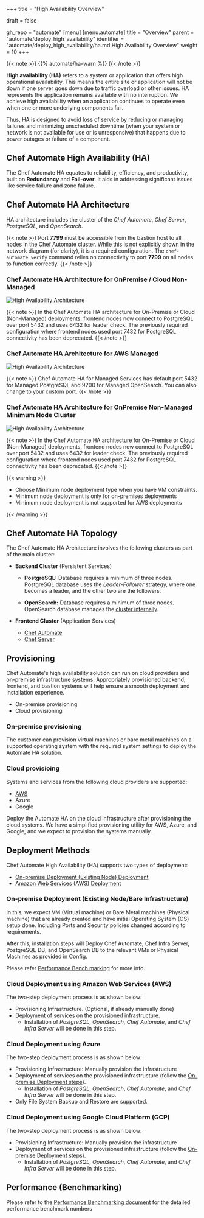 +++
title = "High Availability Overview"

draft = false

gh_repo = "automate"
[menu]
  [menu.automate]
    title = "Overview"
    parent = "automate/deploy_high_availability"
    identifier = "automate/deploy_high_availability/ha.md High Availability Overview"
    weight = 10
+++

{{< note >}}
{{% automate/ha-warn %}}
{{< /note >}}

**High availability (HA)** refers to a system or application that offers high operational availability. This means the entire site or application will not be down if one server goes down due to traffic overload or other issues. HA represents the application remains available with no interruption. We achieve high availability when an application continues to operate even when one or more underlying components fail.

Thus, HA is designed to avoid loss of service by reducing or managing failures and minimizing unscheduled downtime (when your system or network is not available for use or is unresponsive) that happens due to power outages or failure of a component.

## Chef Automate High Availability (HA)

The Chef Automate HA equates to reliability, efficiency, and productivity, built on **Redundancy** and **Fail-over**. It aids in addressing significant issues like service failure and zone failure.

## Chef Automate HA Architecture

HA architecture includes the cluster of the *Chef Automate*, *Chef Server*, *PostgreSQL*, and *OpenSearch*.

{{< note >}}
Port **7799** must be accessible from the bastion host to all nodes in the Chef Automate cluster.
While this is not explicitly shown in the network diagram (for clarity), it is a required configuration. The `chef-automate verify` command relies on connectivity to port **7799** on all nodes to function correctly.
{{< /note >}}

### Chef Automate HA Architecture for OnPremise / Cloud Non-Managed

![High Availability Architecture](/images/automate/ha_arch_onprem.png)

{{< note >}}
In the Chef Automate HA architecture for On-Premise or Cloud (Non-Managed) deployments, frontend nodes now connect to PostgreSQL over port 5432 and uses 6432 for leader check.
The previously required configuration where frontend nodes used port 7432 for PostgreSQL connectivity has been deprecated.
{{< /note >}}

### Chef Automate HA Architecture for AWS Managed

![High Availability Architecture](/images/automate/ha_arch_aws_managedservices.png)

{{< note >}}
Chef Automate HA for Managed Services has default port 5432 for Managed PostgreSQL and 9200 for Managed OpenSearch. You can also change to your custom port.
{{< /note >}}

### Chef Automate HA Architecture for OnPremise Non-Managed Minimum Node Cluster

![High Availability Architecture](/images/automate/ha_arch_minnode_cluster.png)

{{< note >}}
In the Chef Automate HA architecture for On-Premise or Cloud (Non-Managed) deployments, frontend nodes now connect to PostgreSQL over port 5432 and uses 6432 for leader check.
The previously required configuration where frontend nodes used port 7432 for PostgreSQL connectivity has been deprecated.
{{< /note >}}

{{< warning >}}

- Choose Minimum node deployment type when you have VM constraints.
- Minimum node deployment is only for on-premises deployments
- Minimum node deployment is not supported for AWS deployments

{{< /warning >}}

## Chef Automate HA Topology

The Chef Automate HA Architecture involves the following clusters as part of the main cluster:

- **Backend Cluster** (Persistent Services)
  - **PostgreSQL:** Database requires a minimum of three nodes. PostgreSQL database uses the *Leader-Follower* strategy, where one becomes a leader, and the other two are the followers.

  - **OpenSearch:** Database requires a minimum of three nodes. OpenSearch database manages the [cluster internally](https://opensearch.org/docs/latest/opensearch/cluster/).

- **Frontend Cluster** (Application Services)
  - [Chef Automate](https://docs.chef.io/automate/)
  - [Chef Server](https://docs.chef.io/server/)

## Provisioning

Chef Automate's high availability solution can run on cloud providers and on-premise infrastructure systems. Appropriately provisioned backend, frontend, and bastion systems will help ensure a smooth deployment and installation experience.

  - On-premise provisioning
  - Cloud provisioning

### On-premise provisioning

  The customer can provision virtual machines or bare metal machines on a supported operating system with the required system settings to deploy the Automate HA solution.

### Cloud provisioing
  Systems and services from the following cloud providers are supported:

  - [AWS](https://docs.chef.io/automate/ha_aws_deploy_steps/#steps-to-provision)
  - Azure
  - Google

Deploy the Automate HA on the cloud infrastructure after provisioning the cloud systems. We have a simplified provisioning utility for AWS, Azure, and Google, and we expect to provision the systems manually.

## Deployment Methods

Chef Automate High Availability (HA) supports two types of deployment:

- [On-premise Deployment (Existing Node) Deployment](/automate/ha_onprim_deployment_procedure/)
- [Amazon Web Services (AWS) Deployment](/automate/ha_aws_deploy_steps/)

### On-premise Deployment (Existing Node/Bare Infrastructure)

In this, we expect VM (Virtual machine) or Bare Metal machines (Physical machine) that are already created and have initial Operating System (OS) setup done. Including Ports and Security policies changed according to requirements.

After this, installation steps will Deploy Chef Automate, Chef Infra Server, PostgreSQL DB, and OpenSearch DB to the relevant VMs or Physical Machines as provided in Config.

Please refer [Performance Bench marking](https://docs.chef.io/automate/ha_performance_benchmarks/#performance-benchmarks) for more info.

### Cloud Deployment using Amazon Web Services (AWS)

The two-step deployment process is as shown below:

- Provisioning Infrastructure. (Optional, if already manually done)
- Deployment of services on the provisioned infrastructure.
  - Installation of *PostgreSQL*, *OpenSearch*, *Chef Automate*, and *Chef Infra Server* will be done in this step.

### Cloud Deployment using Azure

The two-step deployment process is as shown below:

- Provisioning Infrastructure: Manually provision the infrastructure
- Deployment of services on the provisioned infrastructure (follow the [On-premise Deployment steps](/automate/ha_onprim_deployment_procedure/)).
  - Installation of *PostgreSQL*, *OpenSearch*, *Chef Automate*, and *Chef Infra Server* will be done in this step.
- Only File System Backup and Restore are supported.

### Cloud Deployment using Google Cloud Platform (GCP)

The two-step deployment process is as shown below:

- Provisioning Infrastructure: Manually provision the infrastructure
- Deployment of services on the provisioned infrastructure (follow the [On-premise Deployment steps](/automate/ha_onprim_deployment_procedure/)).
  - Installation of *PostgreSQL*, *OpenSearch*, *Chef Automate*, and *Chef Infra Server* will be done in this step.

## Performance (Benchmarking)

Please refer to the [Performance Benchmarking document](/automate/ha_performance_benchmarks/) for the detailed performance benchmark numbers
